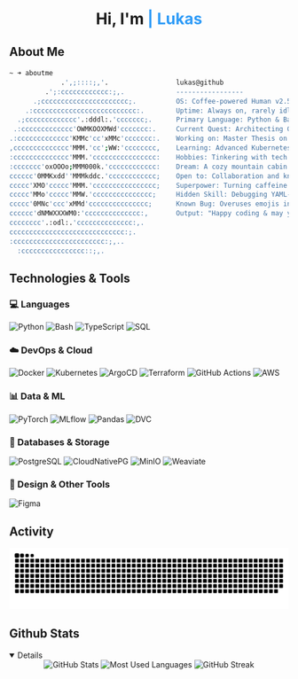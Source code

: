 <!---
reinhud/reinhud is a ✨ special ✨ repository because its `README.md` (this file) appears on your GitHub profile.
You can click the Preview link to take a look at your changes.
--->

<!-- TODO: Create actual SVG -->
<div align="center">
  <h1>
    Hi, I'm <span style="color:#2E9BF7;">| Lukas</span>
  </h1>
</div>


## About Me

```bash
~ ➜ aboutme
             .',;::::;,'.                 lukas@github
         .';:cccccccccccc:;,.             -----------------
      .;cccccccccccccccccccccc;.          OS: Coffee-powered Human v2.5
    .:cccccccccccccccccccccccccc:.        Uptime: Always on, rarely idle
  .;ccccccccccccc'.:dddl:.'ccccccc;.      Primary Language: Python & Bash (but willing to cheat on them)
 .:ccccccccccccc'OWMKOOXMWd'ccccccc:.     Current Quest: Architecting Cloud-Native Ecosystems
.:ccccccccccccc'KMMc'cc'xMMc'ccccccc:.    Working on: Master Thesis on Scalable MLOps Infrastructures
,cccccccccccccc'MMM.'cc';WW:'cccccccc,    Learning: Advanced Kubernetes Patterns & Distributed Systems
:cccccccccccccc'MMM.'cccccccccccccccc:    Hobbies: Tinkering with tech & daydreaming of adventures
:ccccccc'oxOOOo;MMM000k.'cccccccccccc:    Dream: A cozy mountain cabin with gigabit internet
cccccc'0MMKxdd''MMMkddc.'cccccccccccc;    Open to: Collaboration and knowledge sharing
ccccc'XMO'ccccc'MMM.'cccccccccccccccc;    Superpower: Turning caffeine into questionable code
ccccc'MMo'ccccc'MMW.'ccccccccccccccc;     Hidden Skill: Debugging YAML-induced existential crises
ccccc'0MNc'ccc'xMMd'ccccccccccccccc;      Known Bug: Overuses emojis in README files 😅
cccccc'dNMWXXXWM0:'cccccccccccccc:,       Output: "Happy coding & may your bugs be features! 🎉"
cccccccc'.:odl:.'cccccccccccccc:,.        
ccccccccccccccccccccccccccccc:;.          
:ccccccccccccccccccccccc:;,..             
  :cccccccccccccccc::;,.                               
```


## **Technologies & Tools**


### 💻 Languages  
![Python](https://img.shields.io/badge/-Python-3776AB?style=for-the-badge&logo=python&logoColor=white) 
![Bash](https://img.shields.io/badge/-Bash-4EAA25?style=for-the-badge&logo=gnu-bash&logoColor=white) 
![TypeScript](https://img.shields.io/badge/-TypeScript-3178C6?style=for-the-badge&logo=typescript&logoColor=white) 
![SQL](https://img.shields.io/badge/-SQL-4479A1?style=for-the-badge&logo=postgresql&logoColor=white) 


### ☁️ DevOps & Cloud  
![Docker](https://img.shields.io/badge/-Docker-2496ED?style=for-the-badge&logo=docker&logoColor=white) 
![Kubernetes](https://img.shields.io/badge/-Kubernetes-326CE5?style=for-the-badge&logo=kubernetes&logoColor=white) 
![ArgoCD](https://img.shields.io/badge/-ArgoCD-EF7B4D?style=for-the-badge&logo=argo&logoColor=white) 
![Terraform](https://img.shields.io/badge/-Terraform-623CE4?style=for-the-badge&logo=terraform&logoColor=white) 
![GitHub Actions](https://img.shields.io/badge/-GitHub%20Actions-2088FF?style=for-the-badge&logo=github-actions&logoColor=white) 
![AWS](https://img.shields.io/badge/-AWS-232F3E?style=for-the-badge&logo=amazon-aws&logoColor=white)  

### 📊 Data & ML  
![PyTorch](https://img.shields.io/badge/-PyTorch-EE4C2C?style=for-the-badge&logo=pytorch&logoColor=white) 
![MLflow](https://img.shields.io/badge/-MLflow-0194E2?style=for-the-badge&logo=mlflow&logoColor=white) 
![Pandas](https://img.shields.io/badge/-Pandas-150458?style=for-the-badge&logo=pandas&logoColor=white) 
![DVC](https://img.shields.io/badge/-DVC-945DD6?style=for-the-badge&logo=data-version-control&logoColor=white)  

### 🧰 Databases & Storage
![PostgreSQL](https://img.shields.io/badge/-PostgreSQL-336791?style=for-the-badge&logo=postgresql&logoColor=white) 
![CloudNativePG](https://img.shields.io/badge/-CloudNativePG-FFD43B?style=for-the-badge&logo=postgresql&logoColor=white)
![MinIO](https://img.shields.io/badge/-MinIO-00ADEF?style=for-the-badge&logo=minio&logoColor=white)
![Weaviate](https://img.shields.io/badge/-Weaviate-ED1965?style=for-the-badge&logo=weaviate&logoColor=white)

### 📐 Design & Other Tools  
![Figma](https://img.shields.io/badge/-Figma-F24E1E?style=for-the-badge&logo=figma&logoColor=white)  


## Activity

<picture>
  <source media="(prefers-color-scheme: dark)" srcset="github-snake-dark.svg" />
  <source media="(prefers-color-scheme: light)" srcset="github-snake.svg" />
  <img alt="github-snake" src="github-snake.svg" />
</picture>

## Github Stats

<details open>
<div align="center">
  <img src="https://github-readme-stats.vercel.app/api?username=reinhud&show_icons=true&theme=tokyonight" alt="GitHub Stats" height="170"/>
  <img src="https://github-readme-stats.vercel.app/api/top-langs/?username=reinhud&layout=compact&theme=tokyonight" alt="Most Used Languages" />
  <img src="https://github-readme-streak-stats.herokuapp.com/?user=reinhud&theme=tokyonight" alt="GitHub Streak" height="170"/>
  
</div>
</details>